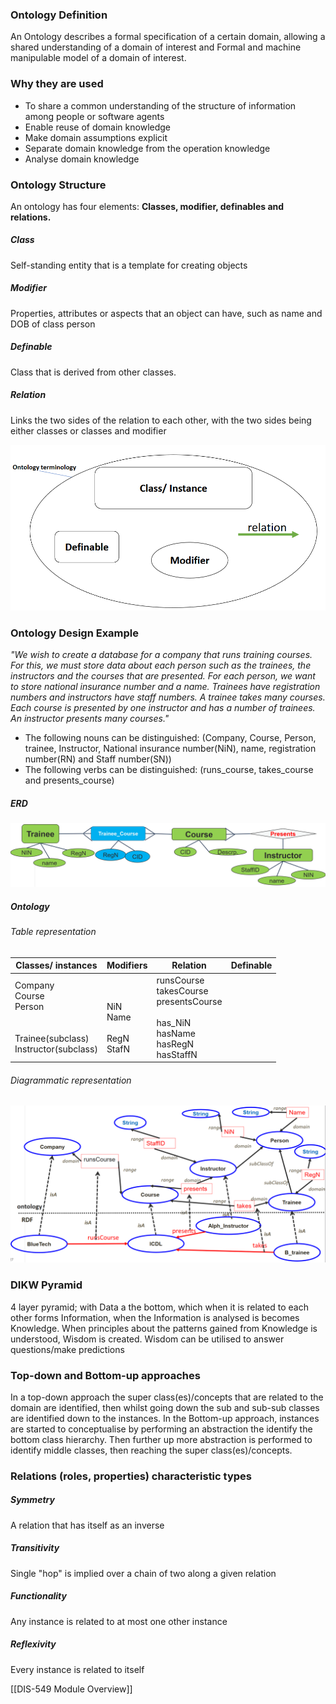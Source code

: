 ### Ontology Definition
An Ontology describes a formal specification of a certain domain, allowing a shared understanding of a domain of interest and Formal and machine manipulable model of a domain of interest. 
### Why they are used
- To share a common understanding of the structure of information among people or software agents
- Enable reuse of domain knowledge
- Make domain assumptions explicit
- Separate domain knowledge from the operation knowledge
- Analyse domain knowledge
### Ontology Structure
An ontology has four elements: **Classes, modifier, definables and relations.** 
##### Class
Self-standing entity that is a template for creating objects
##### Modifier
Properties, attributes or aspects that an object can have, such as name and DOB of class person
##### Definable
Class that is derived from other classes.
##### Relation
Links the two sides of the relation to each other, with the two sides being either classes or classes and modifier

![](_attachments/Pasted%20image%2020240402163245.png)

### Ontology Design Example
*"We wish to create a database for a company that runs training
courses. For this, we must store data about each person such as the
trainees, the instructors and the courses that are presented. For each
person, we want to store national insurance number and a name.
Trainees have registration numbers and instructors have staff
numbers. A trainee takes many courses. Each course is presented
by one instructor and has a number of trainees. An instructor
presents many courses."*
- The following nouns can be distinguished: (Company, Course, Person, trainee, Instructor, National insurance number(NiN), name, registration number(RN) and Staff number(SN))
- The following verbs can be distinguished: (runs_course, takes_course and presents_course)
##### ERD
![](_attachments/Pasted%20image%2020240404172156.png)
##### Ontology
###### Table representation

| Classes/ instances                                                                               | Modifiers                                 | Relation                                                                                                     | Definable |
| ------------------------------------------------------------------------------------------------ | ----------------------------------------- | ------------------------------------------------------------------------------------------------------------ | --------- |
| Company<br>Course<br>Person<br> <br> <br>     Trainee(subclass)<br>     Instructor(subclass)<br> | <br><br>NiN<br>Name<br><br> RegN<br>StafN | runsCourse<br> takesCourse<br> presentsCourse <br> <br> has_NiN <br> hasName <br> hasRegN <br> hasStaffN<br> |           |
###### Diagrammatic representation
![](_attachments/Pasted%20image%2020240404173156.png)

### DIKW Pyramid
4 layer pyramid; with Data a the bottom, which when it is related to each other forms Information, when the Information is analysed is becomes Knowledge. When principles about the patterns gained from Knowledge is understood, Wisdom is created. 
Wisdom can be utilised to answer questions/make predictions

### Top-down and Bottom-up approaches
In a top-down approach the super class(es)/concepts that are related to the domain are identified, then whilst going down the sub and sub-sub classes are identified down to the instances. In the Bottom-up approach, instances are started to conceptualise by performing an abstraction the identify the bottom class hierarchy. Then further up more abstraction is performed to identify middle classes, then reaching the super class(es)/concepts.

### Relations (roles, properties) characteristic types
##### Symmetry
A relation that has itself as an inverse
##### Transitivity
Single "hop" is implied over a chain of two along a given relation
##### Functionality
Any instance is related to at most one other instance
##### Reflexivity
Every instance is related to itself

[[DIS-549 Module Overview]]